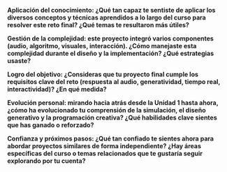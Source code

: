 **Aplicación del conocimiento: ¿Qué tan capaz te sentiste de aplicar los diversos conceptos y técnicas aprendidos a lo largo del curso para resolver este reto final? ¿Qué temas te resultaron más útiles?**


**Gestión de la complejidad: este proyecto integró varios componentes (audio, algoritmo, visuales, interacción). ¿Cómo manejaste esta complejidad durante el diseño y la implementación? ¿Qué estrategias usaste?**


**Logro del objetivo: ¿Consideras que tu proyecto final cumple los requisitos clave del reto (respuesta al audio, generatividad, tiempo real, interactividad)? ¿En qué medida?**


**Evolución personal: mirando hacia atrás desde la Unidad 1 hasta ahora, ¿cómo ha evolucionado tu comprensión de la simulación, el diseño generativo y la programación creativa? ¿Qué habilidades clave sientes que has ganado o reforzado?**


**Confianza y próximos pasos: ¿Qué tan confiado te sientes ahora para abordar proyectos similares de forma independiente? ¿Hay áreas específicas del curso o temas relacionados que te gustaría seguir explorando por tu cuenta?**
